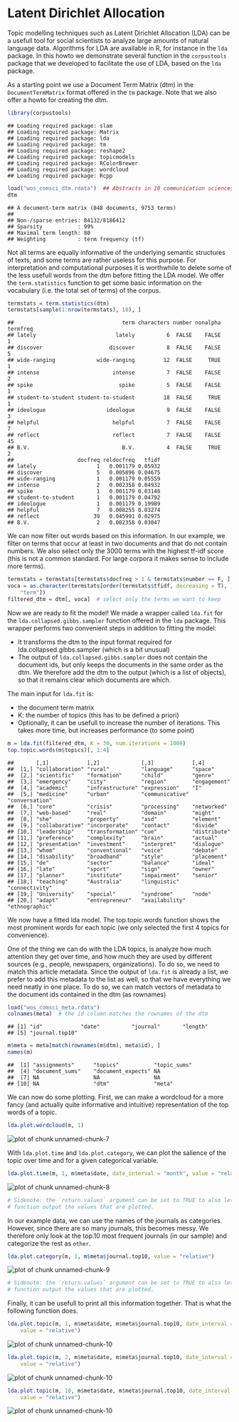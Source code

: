 


Latent Dirichlet Allocation
========================================================

Topic modelling techniques such as Latent Dirichlet Allocation (LDA) can be a usefull tool for social scientists to analyze large amounts of natural language data. Algorithms for LDA are available in R, for instance in the `lda` package. In this howto we demonstrate several function in the `corpustools` package that we developed to facilitate the use of LDA, based on the `lda` package.

As a starting point we use a Document Term Matrix (dtm) in the `DocumentTermMatrix` format offered in the `tm` package. Note that we also offer a howto for creating the dtm. 


```r
library(corpustools)
```

```
## Loading required package: slam
## Loading required package: Matrix
## Loading required package: lda
## Loading required package: tm
## Loading required package: reshape2
## Loading required package: topicmodels
## Loading required package: RColorBrewer
## Loading required package: wordcloud
## Loading required package: Rcpp
```

```r
load("wos_comsci_dtm.rdata")  ## Abstracts in 10 communication sciences journals from Web of Science, with 'social network' as a topic, from 2000 till 2010
dtm
```

```
## A document-term matrix (848 documents, 9753 terms)
## 
## Non-/sparse entries: 84132/8186412
## Sparsity           : 99%
## Maximal term length: 80 
## Weighting          : term frequency (tf)
```


Not all terms are equally informative of the underlying semantic structures of texts, and some terms are rather useless for this purpose. For interpretation and computational purposes it is worthwhile to delete some of the less usefull words from the dtm before fitting the LDA model. We offer the `term.statistics` function to get some basic information on the vocabulary (i.e. the total set of terms) of the corpus.


```r
termstats = term.statistics(dtm)
termstats[sample(1:nrow(termstats), 10), ]
```

```
##                                  term characters number nonalpha termfreq
## lately                         lately          6  FALSE    FALSE        1
## discover                     discover          8  FALSE    FALSE        5
## wide-ranging             wide-ranging         12  FALSE     TRUE        1
## intense                       intense          7  FALSE    FALSE        2
## spike                           spike          5  FALSE    FALSE        1
## student-to-student student-to-student         18  FALSE     TRUE        1
## ideologue                   ideologue          9  FALSE    FALSE        3
## helpful                       helpful          7  FALSE    FALSE        7
## reflect                       reflect          7  FALSE    FALSE       45
## B.V.                             B.V.          4  FALSE     TRUE        2
##                    docfreq reldocfreq   tfidf
## lately                   1   0.001179 0.05932
## discover                 5   0.005896 0.04675
## wide-ranging             1   0.001179 0.05559
## intense                  2   0.002358 0.04932
## spike                    1   0.001179 0.03148
## student-to-student       1   0.001179 0.04792
## ideologue                1   0.001179 0.19989
## helpful                  7   0.008255 0.03274
## reflect                 39   0.045991 0.02975
## B.V.                     2   0.002358 0.03047
```


We can now filter out words based on this information. In our example, we filter on terms that occur at least in two documents and that do not contain numbers. We also select only the 3000 terms with the highest tf-idf score (this is not a common standard. For large corpora it makes sense to include more terms). 


```r
termstats = termstats[termstats$docfreq > 1 & termstats$number == F, ]
voca = as.character(termstats[order(termstats$tfidf, decreasing = T), ][1:3000, 
    "term"])
filtered_dtm = dtm[, voca]  # select only the terms we want to keep
```


Now we are ready to fit the model! We made a wrapper called `lda.fit` for the `lda.collapsed.gibbs.sampler` function offered in the `lda` package. This wrapper performs two convenient steps in addition to fitting the model: 
- It transforms the dtm to the input format required for lda.collapsed.gibbs.sampler (which is a bit unusual)
- The output of `lda.collapsed.gibbs.sampler` does not contain the document ids, but only keeps the documents in the same order as the dtm. We therefore add the dtm to the output (which is a list of objects), so that it remains clear which documents are which. 

The main input for `lda.fit` is:
- the document term matrix
- K: the number of topics (this has to be defined a priori)
- Optionally, it can be usefull to increase the number of iterations. This takes more time, but increases performance (to some point)


```r
m = lda.fit(filtered_dtm, K = 30, num.iterations = 1000)
top.topic.words(m$topics)[, 1:4]
```

```
##       [,1]            [,2]             [,3]            [,4]          
##  [1,] "collaboration" "rural"          "language"      "space"       
##  [2,] "scientific"    "formation"      "child"         "genre"       
##  [3,] "emergency"     "city"           "region"        "engagement"  
##  [4,] "academic"      "infrastructure" "expression"    "I"           
##  [5,] "medicine"      "urban"          "communicative" "conversation"
##  [6,] "core"          "crisis"         "processing"    "networked"   
##  [7,] "web-based"     "real"           "domain"        "might"       
##  [8,] "she"           "property"       "asd"           "element"     
##  [9,] "collaborative" "incorporate"    "contact"       "divide"      
## [10,] "leadership"    "transformation" "cue"           "distribute"  
## [11,] "preference"    "complexity"     "brain"         "actual"      
## [12,] "presentation"  "investment"     "interpret"     "dialogue"    
## [13,] "whom"          "conventional"   "voice"         "debate"      
## [14,] "disability"    "broadband"      "style"         "placement"   
## [15,] "de"            "sector"         "balance"       "ideal"       
## [16,] "late"          "sport"          "sign"          "owner"       
## [17,] "planner"       "institute"      "impairment"    "senior"      
## [18,] "teaching"      "Australia"      "linguistic"    "connectivity"
## [19,] "University"    "special"        "syndrome"      "node"        
## [20,] "adapt"         "entrepreneur"   "availability"  "ethnographic"
```


We now have a fitted lda model. The top.topic.words function shows the most prominent words for each topic (we only selected the first 4 topics for convenience). 

One of the thing we can do with the LDA topics, is analyze how much attention they get over time, and how much they are used by different sources (e.g., people, newspapers, organizations). To do so, we need to match this article metadata. Since the output of `lda.fit` is already a list, we prefer to add this metadata to the list as well, so that we have everything we need neatly in one place. To do so, we can match vectors of metadata to the document ids contained in the dtm (as rownames)


```r
load("wos_comsci_meta.rdata")
colnames(meta)  # the id column matches the rownames of the dtm
```

```
## [1] "id"            "date"          "journal"       "length"       
## [5] "journal.top10"
```

```r
m$meta = meta[match(rownames(m$dtm), meta$id), ]
names(m)
```

```
##  [1] "assignments"      "topics"           "topic_sums"      
##  [4] "document_sums"    "document_expects" NA                
##  [7] NA                 NA                 NA                
## [10] NA                 "dtm"              "meta"
```


We can now do some plotting. First, we can make a wordcloud for a more fancy (and actually quite informative and intuitive) representation of the top words of a topic.


```r
lda.plot.wordcloud(m, 1)
```

![plot of chunk unnamed-chunk-7](figures_lda/unnamed-chunk-7.png) 


With `lda.plot.time` and `lda.plot.category`, we can plot the salience of the topic over time and for a given categorical variable.


```r
lda.plot.time(m, 1, m$meta$date, date_interval = "month", value = "relative")
```

![plot of chunk unnamed-chunk-8](figures_lda/unnamed-chunk-8.png) 

```r
# Sidenote: the `return.values` argument can be set to TRUE to also let the
# function output the values that are plotted.
```


In our example data, we can use the names of the journals as categories. However, since there are so many journals, this becomes messy. We therefore only look at the top.10 most frequent journals (in our sample) and categorize the rest as `other`.


```r
lda.plot.category(m, 1, m$meta$journal.top10, value = "relative")
```

![plot of chunk unnamed-chunk-9](figures_lda/unnamed-chunk-9.png) 

```r
# Sidenote: the `return.values` argument can be set to TRUE to also let the
# function output the values that are plotted.
```


Finally, it can be usefull to print all this information together. That is what the following function does.


```r
lda.plot.topic(m, 1, m$meta$date, m$meta$journal.top10, date_interval = "year", 
    value = "relative")
```

![plot of chunk unnamed-chunk-10](figures_lda/unnamed-chunk-101.png) 

```r
lda.plot.topic(m, 2, m$meta$date, m$meta$journal.top10, date_interval = "year", 
    value = "relative")
```

![plot of chunk unnamed-chunk-10](figures_lda/unnamed-chunk-102.png) 

```r
lda.plot.topic(m, 10, m$meta$date, m$meta$journal.top10, date_interval = "year", 
    value = "relative")
```

![plot of chunk unnamed-chunk-10](figures_lda/unnamed-chunk-103.png) 


